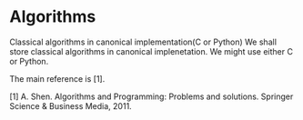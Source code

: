 # Algorithms
Classical algorithms in canonical implementation(C or Python)
We shall store classical algorithms in canonical implenetation. We might use either C or Python.

The main reference is [1].

[1] A. Shen. Algorithms and Programming: Problems and solutions. Springer Science & Business Media, 2011.
